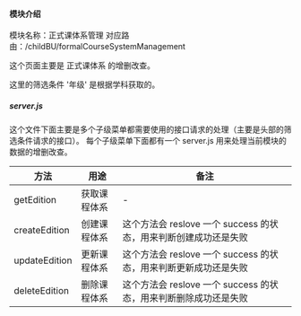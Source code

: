 #### 模块介绍
模块名称：正式课体系管理
对应路由：/childBU/formalCourseSystemManagement

这个页面主要是 正式课体系 的增删改查。

这里的筛选条件 '年级' 是根据学科获取的。

##### server.js
这个文件下面主要是多个子级菜单都需要使用的接口请求的处理（主要是头部的筛选条件请求的接口）。
每个子级菜单下面都有一个 server.js 用来处理当前模块的数据的增删改查。

方法 | 用途 | 备注
---|--- | ---
getEdition | 获取课程体系 | -
createEdition | 创建课程体系 | 这个方法会 reslove 一个 success 的状态，用来判断创建成功还是失败
updateEdition | 更新课程体系 | 这个方法会 reslove 一个 success 的状态，用来判断更新成功还是失败
deleteEdition | 删除课程体系 | 这个方法会 reslove 一个 success 的状态，用来判断删除成功还是失败

